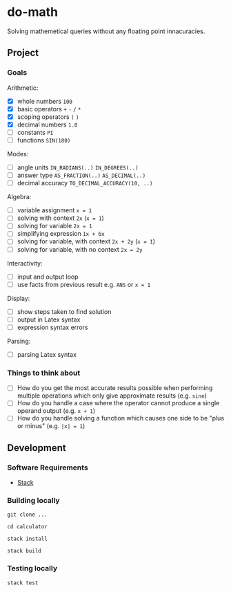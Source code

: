 # do-math

Solving mathemetical queries without any floating point innacuracies.

## Project

### Goals

Arithmetic:

- [x] whole numbers `100`
- [x] basic operators `+` `-` `/` `*`
- [x] scoping operators `(` `)`
- [x] decimal numbers `1.0`
- [ ] constants `PI`
- [ ] functions `SIN(180)`

Modes:

- [ ] angle units `IN_RADIANS(..)` `IN_DEGREES(..)`
- [ ] answer type `AS_FRACTION(..)` `AS_DECIMAL(..)`
- [ ] decimal accuracy `TO_DECIMAL_ACCURACY(10, ..)`

Algebra:

- [ ] variable assignment `x = 1`
- [ ] solving with context `2x` (`x = 1`)
- [ ] solving for variable `2x = 1`
- [ ] simplifying expression `1x + 6x`
- [ ] solving for variable, with context `2x + 2y` (`x = 1`)
- [ ] solving for variable, with no context `2x = 2y`

Interactivity:

- [ ] input and output loop
- [ ] use facts from previous result e.g. `ANS` or `x = 1`

Display:

- [ ] show steps taken to find solution
- [ ] output in Latex syntax
- [ ] expression syntax errors

Parsing:

- [ ] parsing Latex syntax

### Things to think about

- [ ] How do you get the most accurate results possible when performing multiple operations which only give approximate results (e.g. `sine`)
- [ ] How do you handle a case where the operator cannot produce a single operand output (e.g. `x + 1`)
- [ ] How do you handle solving a function which causes one side to be "plus or minus" (e.g. `|x| = 1`)

## Development

### Software Requirements

- [Stack](https://docs.haskellstack.org/en/stable/README/)

### Building locally

`git clone ...`

`cd calculator`

`stack install`

`stack build`

### Testing locally

`stack test`
